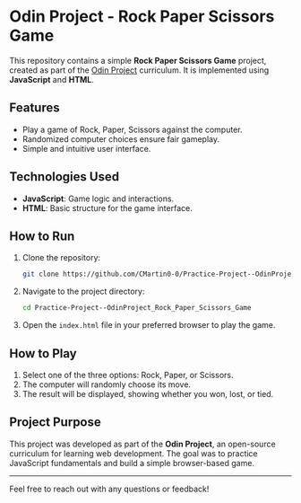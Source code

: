 # Odin Project - Rock Paper Scissors Game

This repository contains a simple **Rock Paper Scissors Game** project, created as part of the [Odin Project](https://www.theodinproject.com/lessons/foundations-rock-paper-scissors) curriculum. It is implemented using **JavaScript** and **HTML**.

## Features

- Play a game of Rock, Paper, Scissors against the computer.
- Randomized computer choices ensure fair gameplay.
- Simple and intuitive user interface.

## Technologies Used

- **JavaScript**: Game logic and interactions.
- **HTML**: Basic structure for the game interface.

## How to Run

1. Clone the repository:
   ```bash
   git clone https://github.com/CMartin0-0/Practice-Project--OdinProject_Rock_Paper_Scissors_Game.git
   ```
2. Navigate to the project directory:
   ```bash
   cd Practice-Project--OdinProject_Rock_Paper_Scissors_Game
   ```
3. Open the `index.html` file in your preferred browser to play the game.

## How to Play

1. Select one of the three options: Rock, Paper, or Scissors.
2. The computer will randomly choose its move.
3. The result will be displayed, showing whether you won, lost, or tied.

## Project Purpose

This project was developed as part of the **Odin Project**, an open-source curriculum for learning web development. The goal was to practice JavaScript fundamentals and build a simple browser-based game.

---

Feel free to reach out with any questions or feedback!
